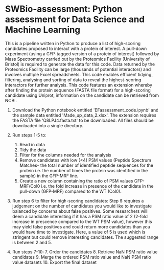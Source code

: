 # SWBio-assessment: Python assessment for Data Science and Machine Learning

This is a pipeline written in Python to produce a list of high-scoring candidates proposed to interact with a protein of interest. A pull-down experiment (using a GFP-tagged version of a protein of interest) followed by Mass Spectrometry carried out by the Proteomics Facility (University of Bristol) is required to generate the data for this code. Data returned by the Proteomics Facility can be large (thousands of potential interactors) and involves multiple Excel spreadsheets. This code enables efficient tidying, filtering, analysing and sorting of data to reveal the highest-scoring interactors for further analysis. This code features an extension whereby after finding the protein sequence (FASTA file format) for a high-scoring candidate using Uniprot, information on the candidate can be retrieved from NCBI. 

1. Download the Python notebook entitled 'EFassessment_code.ipynb' and the sample data entitled 'Made_up_data_2.xlsx'. The extension requires the FASTA file 'Q8LPJ4.fasta.txt' to be downloaded. All files should be downloaded into a single directory.

2. Run steps 1-5 to:
    1. Read in data
    2. Tidy the data
    3. Filter for the columns needed for the analysis
    4. Remove candidates with low (<4) PSM values (Peptide Spectrum Matches- the total number of identified peptide sequences for the protein i.e. the number of times the protein was identified in the sample) in the GFP-MRF line. 
    5. Create a new column containing the ratio of PSM values GFP-MRF/Col0 i.e.	the fold increase in presence of the candidate in the pull-down (GFP-MRF) compared to the WT (Col0).

3. Run step 6 to filter for high-scoring candidates:
Step 6 requires a judgement on the number of candidates you would like to investigate balanced by concerns about false positives. Some researchers will deem a candidate interesting if it has a PSM ratio value of 2 (2-fold increase in prescence compared to the WT PSM value), however this may yield false positives and could return more candidates than you would have time to investigate. Here, a value of 5 is used which is stringent but could remove interesting candidates. The suggested range is between 2 and 5. 

4. Run steps 7-10:
    7. Order the candidates
    8. Retrieve NaN PSM ratio value candidates
    9. Merge the ordered PSM ratio value and NaN PSM ratio value datasets
    10. Export the final dataset
